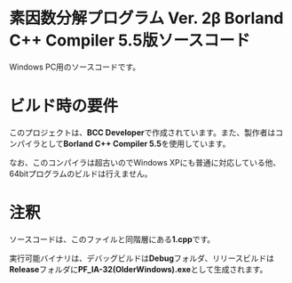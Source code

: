 # 素因数分解プログラム Ver. 2β Borland C++ Compiler 5.5版ソースコード
Windows PC用のソースコードです。

# ビルド時の要件
このプロジェクトは、**BCC Developer**で作成されています。また、製作者はコンパイラとして**Borland C++ Compiler 5.5**を使用しています。

なお、このコンパイラは超古いのでWindows XPにも普通に対応している他、64bitプログラムのビルドは行えません。

# 注釈
ソースコードは、このファイルと同階層にある**1.cpp**です。

実行可能バイナリは、デバッグビルドは**Debug**フォルダ、リリースビルドは**Release**フォルダに**PF_IA-32(OlderWindows).exe**として生成されます。